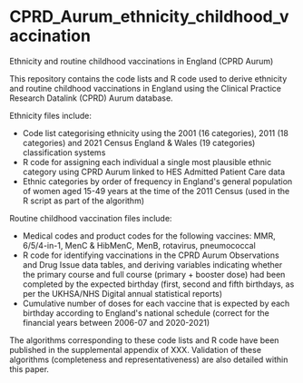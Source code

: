 # CPRD_Aurum_ethnicity_childhood_vaccination
Ethnicity and routine childhood vaccinations in England (CPRD Aurum)

This repository contains the code lists and R code used to derive ethnicity and routine childhood vaccinations in England using the Clinical Practice Research Datalink (CPRD) Aurum database. 

Ethnicity files include:
- Code list categorising ethnicity using the 2001 (16 categories), 2011 (18 categories) and 2021 Census England & Wales (19 categories) classification systems
- R code for assigning each individual a single most plausible ethnic category using CPRD Aurum linked to HES Admitted Patient Care data 
- Ethnic categories by order of frequency in England's general population of women aged 15-49 years at the time of the 2011 Census (used in the R script as part of the algorithm)

Routine childhood vaccination files include:
- Medical codes and product codes for the following vaccines: MMR, 6/5/4-in-1, MenC & HibMenC, MenB, rotavirus, pneumococcal
- R code for identifying vaccinations in the CPRD Aurum Observations and Drug Issue data tables, and deriving variables indicating whether the primary course and full course (primary + booster dose) had been completed by the expected birthday (first, second and fifth birthdays, as per the UKHSA/NHS Digital annual statistical reports)
- Cumulative number of doses for each vaccine that is expected by each birthday according to England's national schedule (correct for the financial years between 2006-07 and 2020-2021)

The algorithms corresponding to these code lists and R code have been published in the supplemental appendix of XXX. Validation of these algorithms (completeness and representativeness) are also detailed within this paper. 
